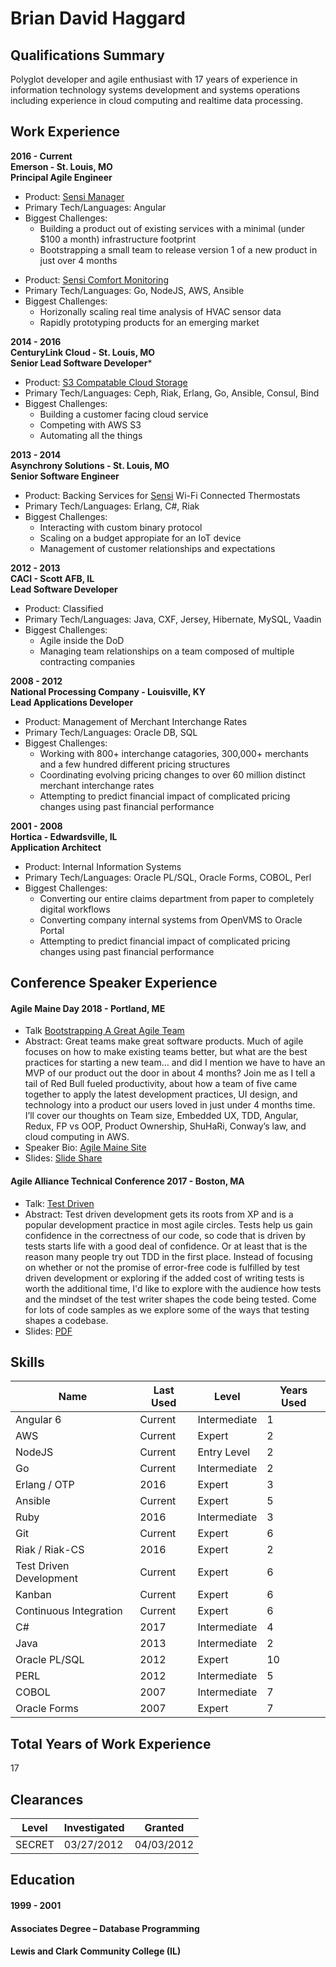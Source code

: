 # Brian David Haggard

## Qualifications Summary
Polyglot developer and agile enthusiast with 17 years of experience in information technology systems development and systems operations including experience in cloud computing and realtime data processing.

## Work Experience

**2016 - Current\
Emerson - St. Louis, MO\
Principal Agile Engineer**
* Product: [Sensi Manager](https://sensi.emerson.com/en-us/products/multiple-thermostat-manager)
* Primary Tech/Languages: Angular
* Biggest Challenges:
  * Building a product out of existing services with a minimal (under $100 a month) infrastructure footprint
  * Bootstrapping a small team to release version 1 of a new product in just over 4 months

- Product: [Sensi Comfort Monitoring](http://www.mycomfortguard.com/)
- Primary Tech/Languages: Go, NodeJS, AWS, Ansible
- Biggest Challenges:
  - Horizonally scaling real time analysis of HVAC sensor data
  - Rapidly prototyping products for an emerging market

**2014 - 2016\
CenturyLink Cloud - St. Louis, MO\
Senior Lead Software Developer***
- Product: [S3 Compatable Cloud Storage](https://www.ctl.io/object-storage/)
- Primary Tech/Languages: Ceph, Riak, Erlang, Go, Ansible, Consul, Bind
- Biggest Challenges:
  - Building a customer facing cloud service
  - Competing with AWS S3
  - Automating all the things

**2013 - 2014\
Asynchrony Solutions - St. Louis, MO\
Senior Software Engineer**
* Product: Backing Services for [Sensi](https://sensicomfort.com/) Wi-Fi Connected Thermostats
* Primary Tech/Languages: Erlang, C#, Riak
* Biggest Challenges:
  * Interacting with custom binary protocol
  * Scaling on a budget appropiate for an IoT device
  * Management of customer relationships and expectations

**2012 - 2013\
CACI - Scott AFB, IL\
Lead Software Developer**
- Product: Classified
- Primary Tech/Languages: Java, CXF, Jersey, Hibernate, MySQL, Vaadin
- Biggest Challenges:
  - Agile inside the DoD
  - Managing team relationships on a team composed of multiple contracting companies

**2008 - 2012\
National Processing Company - Louisville, KY\
Lead Applications Developer**
* Product: Management of Merchant Interchange Rates
* Primary Tech/Languages: Oracle DB, SQL
* Biggest Challenges:
  * Working with 800+ interchange catagories, 300,000+ merchants and a few hundred different pricing structures
  * Coordinating evolving pricing changes to over 60 million distinct merchant interchange rates
  * Attempting to predict financial impact of complicated pricing changes using past financial performance

**2001 - 2008\
Hortica - Edwardsville, IL\
Application Architect**
- Product: Internal Information Systems
- Primary Tech/Languages: Oracle PL/SQL, Oracle Forms, COBOL, Perl
- Biggest Challenges:
  - Converting our entire claims department from paper to completely digital workflows
  - Converting company internal systems from OpenVMS to Oracle Portal
  - Attempting to predict financial impact of complicated pricing changes using past financial performance

## Conference Speaker Experience
#### Agile Maine Day 2018 - Portland, ME
- Talk [Bootstrapping A Great Agile Team](http://www.agilemaineday.com/schedule/bootstrapping-a-great-agile-team/)
- Abstract: Great teams make great software products. Much of agile focuses on how to make existing teams better, but what are the best practices for starting a new team… and did I mention we have to have an MVP of our product out the door in about 4 months? Join me as I tell a tail of Red Bull fueled productivity, about how a team of five came together to apply the latest development practices, UI design, and technology into a product our users loved in just under 4 months time. I’ll cover our thoughts on Team size, Embedded UX, TDD, Angular, Redux, FP vs OOP, Product Ownership, ShuHaRi, Conway’s law, and cloud computing in AWS.
- Speaker Bio: [Agile Maine Site](http://www.agilemaineday.com/speakers/brian-haggard/)
- Slides: [Slide Share](https://www.slideshare.net/agilemaine/brian-haggard-bootstrapping-a-great-agile-team)

#### Agile Alliance Technical Conference 2017 - Boston, MA
- Talk: [Test Driven](https://aatc2017.sched.com/event/9PAw/test-driven-a-deep-dive-into-how-testing-shapes-code-brian-haggard?iframe=yes&w=100%&sidebar=yes&bg=no)
- Abstract: Test driven development gets its roots from XP and is a popular development practice in most agile circles. Tests help us gain confidence in the correctness of our code, so code that is driven by tests starts life with a good deal of confidence. Or at least that is the reason many people try out TDD in the first place. Instead of focusing on whether or not the promise of error-free code is fulfilled by test driven development or exploring if the added cost of writing tests is worth the additional time, I'd like to explore with the audience how tests and the mindset of the test writer shapes the code being tested. Come for lots of code samples as we explore some of the ways that testing shapes a codebase.
- Slides: [PDF](http://schd.ws/hosted_files/aatc2017/ed/TestDriven.pdf)

## Skills
Name|Last Used|Level|Years Used
----|---------|-----|----------
Angular 6|Current|Intermediate|1
AWS|Current|Expert|2
NodeJS|Current|Entry Level|2
Go|Current|Intermediate|2
Erlang / OTP|2016|Expert|3
Ansible|Current|Expert|5
Ruby|2016|Intermediate|3
Git|Current|Expert|6
Riak / Riak-CS|2016|Expert|2
Test Driven Development|Current|Expert|6
Kanban|Current|Expert|6
Continuous Integration|Current|Expert|6
C#|2017|Intermediate|4
Java|2013|Intermediate|2
Oracle PL/SQL|2012|Expert|10
PERL|2012|Intermediate|5
COBOL|2007|Intermediate|7
Oracle Forms|2007|Expert|7

## Total Years of Work Experience
17 

## Clearances
Level|Investigated|Granted
-----|------------|-------
SECRET|03/27/2012|04/03/2012	
 
## Education

#### 1999 - 2001
#### Associates Degree – Database Programming
#### Lewis and Clark Community College (IL)

